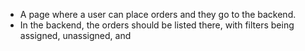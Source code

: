 - A page where a user can place orders and they go to the backend.
- In the backend, the orders should be listed there, with filters being assigned, unassigned, and